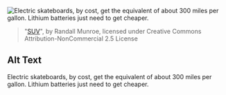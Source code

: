 ![Electric skateboards, by cost, get the equivalent of about 300 miles per gallon.  Lithium batteries just need to get cheaper.](https://imgs.xkcd.com/comics/suv.png)
> "[SUV](https://xkcd.com/437/)", by Randall Munroe, licensed under Creative Commons Attribution-NonCommercial 2.5 License

## Alt Text
Electric skateboards, by cost, get the equivalent of about 300 miles per gallon.  Lithium batteries just need to get cheaper.
